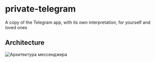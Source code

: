 # private-telegram
A copy of the Telegram app, with its own interpretation, for yourself and loved ones
## Architecture
![Архитектура мессенджера](https://github.com/user-attachments/assets/689846ea-404e-4a31-abdf-fd3e7885bb12)

